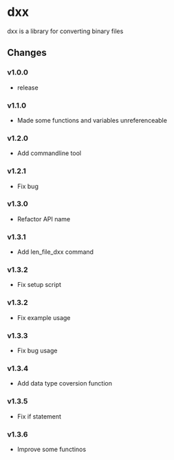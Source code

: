 # dxx

dxx is a library for converting binary files

## Changes

### v1.0.0

- release

### v1.1.0

- Made some functions and variables unreferenceable

### v1.2.0

- Add commandline tool

### v1.2.1

- Fix bug

### v1.3.0

- Refactor API name

### v1.3.1

- Add len_file_dxx command

### v1.3.2

- Fix setup script

### v1.3.2

- Fix example usage

### v1.3.3

- Fix bug usage

### v1.3.4

- Add data type coversion function

### v1.3.5

- Fix if statement

### v1.3.6

- Improve some functinos
